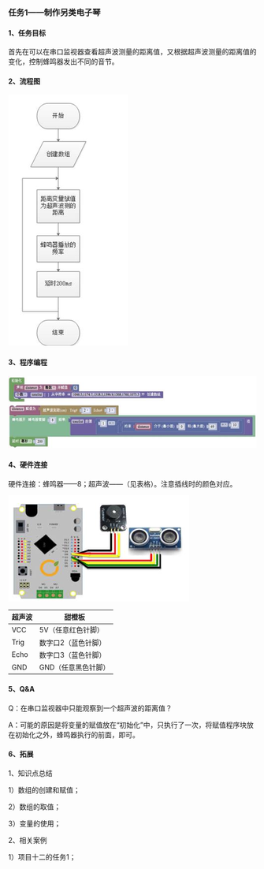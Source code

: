 ### 任务1——制作另类电子琴

#### 1、任务目标

首先在可以在串口监视器查看超声波测量的距离值，又根据超声波测量的距离值的变化，控制蜂鸣器发出不同的音节。

#### 2、流程图

![图3.11-2](/assets/image341.jpg)

#### 3、程序编程

![图3.11-3](/assets/image343.jpg)

#### 4、硬件连接

硬件连接：蜂鸣器——8；超声波——（见表格）。注意插线时的颜色对应。

![图3.11-4](/assets/image345.jpg)

 
 

| 超声波 | 甜橙板              |
| ------ | ------------------- |
| VCC    | 5V（任意红色针脚）  |
| Trig   | 数字口2（蓝色针脚） |
| Echo   | 数字口3（蓝色针脚） |
| GND    | GND（任意黑色针脚） |

 

#### 5、Q&A

Q：在串口监视器中只能观察到一个超声波的距离值？

A：可能的原因是将变量的赋值放在“初始化”中，只执行了一次，将赋值程序块放在初始化之外，蜂鸣器执行的前面，即可。

#### 6、拓展

1、知识点总结

1）数组的创建和赋值；

2）数组的取值；

3）变量的使用；

2、相关案例

1）项目十二的任务1；